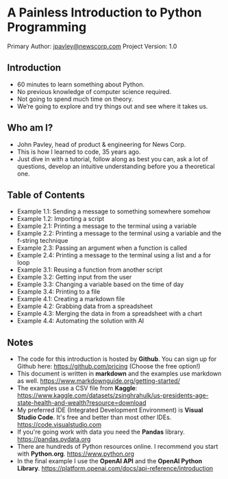 # A Painless Introduction to Python Programming

Primary Author: <jpavley@newscorp.com>
Project Version: 1.0

## Introduction

- 60 minutes to learn something about Python.
- No previous knowledge of computer science required.
- Not going to spend much time on theory.
- We’re going to explore and try things out and see where it takes us.

## Who am I?

- John Pavley, head of product & engineering for News Corp.
- This is how I learned to code, 35 years ago.
- Just dive in with a tutorial, follow along as best you can, ask a lot of
questions, develop an intuitive understanding before you a theoretical one.

## Table of Contents

- Example 1.1: Sending a message to something somewhere somehow
- Example 1.2: Importing a script
- Example 2.1: Printing a message to the terminal using a variable
- Example 2.2: Printing a message to the terminal using a variable and the f-string technique
- Example 2.3: Passing an argument when a function is called
- Example 2.4: Printing a message to the terminal using a list and a for loop
- Example 3.1: Reusing a function from another script
- Example 3.2: Getting input from the user
- Example 3.3: Changing a variable based on the time of day
- Example 3.4: Printing to a file
- Example 4.1: Creating a markdown file
- Example 4.2: Grabbing data from a spreadsheet
- Example 4.3: Merging the data in from a spreadsheet with a chart
- Example 4.4: Automating the solution with AI

## Notes

- The code for this introduction is hosted by **Github**. You can sign up for Github
here: <https://github.com/pricing> (Choose the free option!)
- This document is written in **markdown** and the examples use markdown as well.
<https://www.markdownguide.org/getting-started/>
- The examples use a CSV file from **Kaggle**:
<https://www.kaggle.com/datasets/zsinghrahulk/us-presidents-age-state-health-and-wealth?resource=download>
- My preferred IDE (Integrated Development Environment) is **Visual Studio Code**.
It's free and better than most other IDEs. <https://code.visualstudio.com>
- If you're going work with data you need the **Pandas** library.
<https://pandas.pydata.org>
- There are hundreds of Python resources online. I recommend you start with
**Python.org**. <https://www.python.org>
- In the final example I use the **OpenAI API** and the **OpenAI Python Library**.
<https://platform.openai.com/docs/api-reference/introduction>
